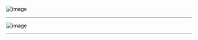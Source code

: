 
![image](https://user-images.githubusercontent.com/4322266/117771944-459f5900-b254-11eb-9017-c707c16b9dea.png)


----------------

![image](https://user-images.githubusercontent.com/4322266/117771173-75019600-b253-11eb-9e5b-3e69870ad922.png)

---------------

